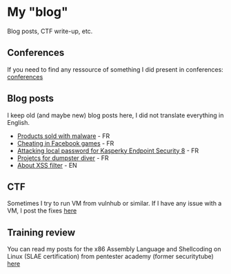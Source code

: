 # My "blog"
Blog posts, CTF write-up, etc.

## Conferences

If you need to find any ressource of something I did present in conferences: [conferences](slides.md)

## Blog posts

I keep old (and maybe new) blog posts here, I did not translate everything in English.

 * [Products sold with malware](malware/products-sold-with-malware.md) - FR
 * [Cheating in Facebook games](game/cheat-facebook-games.md) - FR
 * [Attacking local password for Kasperky Endpoint Security 8](passwords/kaspersky-endpoint-security-8.md) - FR
 * [Projetcs for dumpster diver](dumpster-diving/fr-project-list.md) - FR
 * [About XSS filter](web/about-xss-filter.md) - EN
 
## CTF

Sometimes I try to run VM from vulnhub or similar. If I have any issue with a VM, I post the fixes [here](ctf-write-up/public-vm)

## Training review

You can read my posts for the x86 Assembly Language and Shellcoding on Linux (SLAE certification) from pentester academy (former securitytube) [here](certifications/SLAE)
